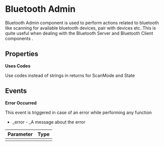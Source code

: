 # Bluetooth Admin

Bluetooth Admin component is used to perform actions related to bluetooth like scanning for available bluetooth devices, pair with devices etc. This is quite useful when dealing with the Bluetooth Server and Bluetooth Client components .

## Properties

**Uses Codes**

Use codes instead of strings in returns for ScanMode and State

## Events

**Error Occurred**

This event is triggered in case of an error while performing any function

* \_error - \_A message about the error

| Parameter | Type |
| :--- | :--- |
|  |  |

